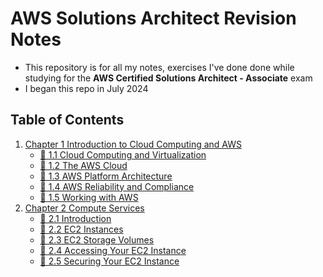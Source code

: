 # AWS Solutions Architect Revision Notes
 
* This repository is for all my notes, exercises I've done done while studying for the **AWS Certified Solutions Architect - Associate** exam
* I began this repo in July 2024

## Table of Contents
1. [Chapter 1 Introduction to Cloud Computing and AWS](/chapters/chap01-intro-cloud-computing-aws/)
   - [🧠 1.1 Cloud Computing and Virtualization](/chapters/chap01-intro-cloud-computing-aws/c_1_1_cloud-computing-and-virtualisation/)
   - [🧠 1.2 The AWS Cloud](/chapters/chap01-intro-cloud-computing-aws/c_1_2_aws-cloud/)
   - [🧠 1.3 AWS Platform Architecture](/chapters/chap01-intro-cloud-computing-aws/c_1_3_aws-platform-architecture/)
   - [🧠 1.4 AWS Reliability and Compliance](/chapters/chap01-intro-cloud-computing-aws/c_1_4_aws-reliability-and-compliance/)
   - [🧠 1.5 Working with AWS](/chapters/chap01-intro-cloud-computing-aws/c_1_5_working-with-aws/)
2. [Chapter 2 Compute Services](/chapters/chap02-compute-services/)
   - [🧠 2.1 Introduction](/chapters/chap02-compute-services/c_2_1_introduction/)
   - [🧠 2.2 EC2 Instances](/chapters/chap02-compute-services/c_2_2_ec2-instances/)
   - [🧠 2.3 EC2 Storage Volumes](/chapters/chap02-compute-services/c_2_3_ec2-storage-volumes/)
   - [🧠 2.4 Accessing Your EC2 Instance](/chapters/chap02-compute-services/c_2_4_accessing-your-ec2-instance/)
   - [🧠 2.5 Securing Your EC2 Instance](/chapters/chap02-compute-services/c_2_5_securing-your-ec2-instance/)